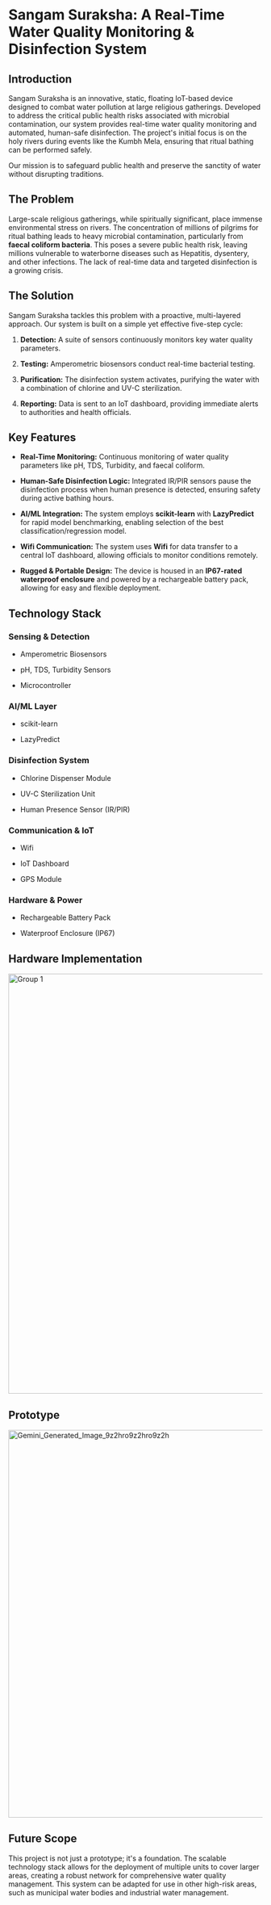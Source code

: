 # Sangam Suraksha: A Real-Time Water Quality Monitoring & Disinfection System

## Introduction

Sangam Suraksha is an innovative, static, floating IoT-based device designed to combat water pollution at large religious gatherings. Developed to address the critical public health risks associated with microbial contamination, our system provides real-time water quality monitoring and automated, human-safe disinfection. The project's initial focus is on the holy rivers during events like the Kumbh Mela, ensuring that ritual bathing can be performed safely.

Our mission is to safeguard public health and preserve the sanctity of water without disrupting traditions.

## The Problem

Large-scale religious gatherings, while spiritually significant, place immense environmental stress on rivers. The concentration of millions of pilgrims for ritual bathing leads to heavy microbial contamination, particularly from **faecal coliform bacteria**. This poses a severe public health risk, leaving millions vulnerable to waterborne diseases such as Hepatitis, dysentery, and other infections. The lack of real-time data and targeted disinfection is a growing crisis.

## The Solution

Sangam Suraksha tackles this problem with a proactive, multi-layered approach. Our system is built on a simple yet effective five-step cycle:

1. **Detection:** A suite of sensors continuously monitors key water quality parameters.

2. **Testing:** Amperometric biosensors conduct real-time bacterial testing.

3. **Purification:** The disinfection system activates, purifying the water with a combination of chlorine and UV-C sterilization.

4. **Reporting:** Data is sent to an IoT dashboard, providing immediate alerts to authorities and health officials.

## Key Features

* **Real-Time Monitoring:** Continuous monitoring of water quality parameters like pH, TDS, Turbidity, and faecal coliform.

* **Human-Safe Disinfection Logic:** Integrated IR/PIR sensors pause the disinfection process when human presence is detected, ensuring safety during active bathing hours.

* **AI/ML Integration:** The system employs **scikit-learn** with **LazyPredict** for rapid model benchmarking, enabling selection of the best classification/regression model.

* **Wifi Communication:** The system uses **Wifi** for data transfer to a central IoT dashboard, allowing officials to monitor conditions remotely.

* **Rugged & Portable Design:** The device is housed in an **IP67-rated waterproof enclosure** and powered by a rechargeable battery pack, allowing for easy and flexible deployment.

## Technology Stack

### **Sensing & Detection**

* Amperometric Biosensors

* pH, TDS, Turbidity Sensors

* Microcontroller 

### **AI/ML Layer**

* scikit-learn

* LazyPredict 

### **Disinfection System**

* Chlorine Dispenser Module

* UV-C Sterilization Unit

* Human Presence Sensor (IR/PIR)

### **Communication & IoT**

* Wifi

* IoT Dashboard

* GPS Module

### **Hardware & Power**

* Rechargeable Battery Pack

* Waterproof Enclosure (IP67)

## Hardware Implementation
<img width="1248" height="832" alt="Group 1" src="https://github.com/user-attachments/assets/4e164524-b216-4402-ba27-3bb19b9afd5a" />

## Prototype
<img width="1344" height="768" alt="Gemini_Generated_Image_9z2hro9z2hro9z2h" src="https://github.com/user-attachments/assets/2a6f65d1-965c-41a1-bc76-3ca4a3ebefc7" />




## Future Scope

This project is not just a prototype; it's a foundation. The scalable technology stack allows for the deployment of multiple units to cover larger areas, creating a robust network for comprehensive water quality management. This system can be adapted for use in other high-risk areas, such as municipal water bodies and industrial water management.
